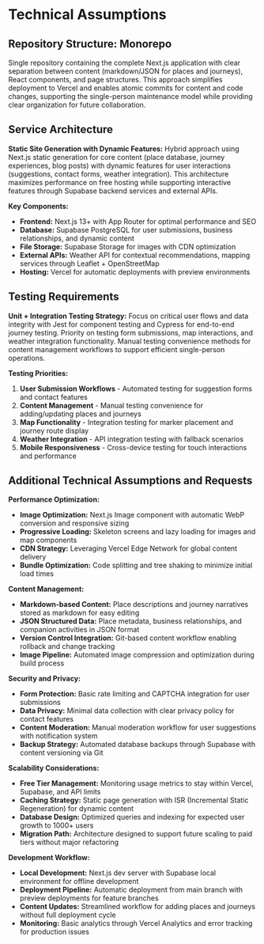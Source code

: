 # Technical Assumptions

## Repository Structure: Monorepo

Single repository containing the complete Next.js application with clear separation between content (markdown/JSON for places and journeys), React components, and page structures. This approach simplifies deployment to Vercel and enables atomic commits for content and code changes, supporting the single-person maintenance model while providing clear organization for future collaboration.

## Service Architecture

**Static Site Generation with Dynamic Features:** Hybrid approach using Next.js static generation for core content (place database, journey experiences, blog posts) with dynamic features for user interactions (suggestions, contact forms, weather integration). This architecture maximizes performance on free hosting while supporting interactive features through Supabase backend services and external APIs.

**Key Components:**
- **Frontend:** Next.js 13+ with App Router for optimal performance and SEO
- **Database:** Supabase PostgreSQL for user submissions, business relationships, and dynamic content
- **File Storage:** Supabase Storage for images with CDN optimization
- **External APIs:** Weather API for contextual recommendations, mapping services through Leaflet + OpenStreetMap
- **Hosting:** Vercel for automatic deployments with preview environments

## Testing Requirements

**Unit + Integration Testing Strategy:** Focus on critical user flows and data integrity with Jest for component testing and Cypress for end-to-end journey testing. Priority on testing form submissions, map interactions, and weather integration functionality. Manual testing convenience methods for content management workflows to support efficient single-person operations.

**Testing Priorities:**
1. **User Submission Workflows** - Automated testing for suggestion forms and contact features
2. **Content Management** - Manual testing convenience for adding/updating places and journeys  
3. **Map Functionality** - Integration testing for marker placement and journey route display
4. **Weather Integration** - API integration testing with fallback scenarios
5. **Mobile Responsiveness** - Cross-device testing for touch interactions and performance

## Additional Technical Assumptions and Requests

**Performance Optimization:**
- **Image Optimization:** Next.js Image component with automatic WebP conversion and responsive sizing
- **Progressive Loading:** Skeleton screens and lazy loading for images and map components
- **CDN Strategy:** Leveraging Vercel Edge Network for global content delivery
- **Bundle Optimization:** Code splitting and tree shaking to minimize initial load times

**Content Management:**
- **Markdown-based Content:** Place descriptions and journey narratives stored as markdown for easy editing
- **JSON Structured Data:** Place metadata, business relationships, and companion activities in JSON format
- **Version Control Integration:** Git-based content workflow enabling rollback and change tracking
- **Image Pipeline:** Automated image compression and optimization during build process

**Security and Privacy:**
- **Form Protection:** Basic rate limiting and CAPTCHA integration for user submissions
- **Data Privacy:** Minimal data collection with clear privacy policy for contact features
- **Content Moderation:** Manual moderation workflow for user suggestions with notification system
- **Backup Strategy:** Automated database backups through Supabase with content versioning via Git

**Scalability Considerations:**
- **Free Tier Management:** Monitoring usage metrics to stay within Vercel, Supabase, and API limits
- **Caching Strategy:** Static page generation with ISR (Incremental Static Regeneration) for dynamic content
- **Database Design:** Optimized queries and indexing for expected user growth to 1000+ users
- **Migration Path:** Architecture designed to support future scaling to paid tiers without major refactoring

**Development Workflow:**
- **Local Development:** Next.js dev server with Supabase local environment for offline development
- **Deployment Pipeline:** Automatic deployment from main branch with preview deployments for feature branches
- **Content Updates:** Streamlined workflow for adding places and journeys without full deployment cycle
- **Monitoring:** Basic analytics through Vercel Analytics and error tracking for production issues
